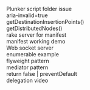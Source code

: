 Plunker script folder issue<br>
aria-invalid=true<br>
getDestinationInsertionPoints()<br>
getDistributedNodes()<br>
rake server for manifest<br>
manifest working demo<br>
Web socket server<br>
enumerable example<br>
flyweight pattern<br>
mediator pattern<br>
return false | preventDefault<br>
delegation video<br>

